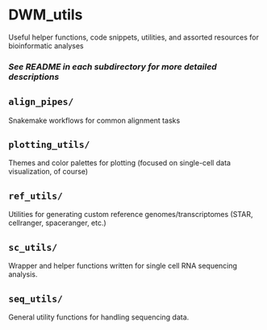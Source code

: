 # DWM_utils
 Useful helper functions, code snippets, utilities, and assorted resources for bioinformatic analyses

### *See README in each subdirectory for more detailed descriptions*

## `align_pipes/`
Snakemake workflows for common alignment tasks

## `plotting_utils/`
Themes and color palettes for plotting (focused on single-cell data visualization, of course)

## `ref_utils/`
Utilities for generating custom reference genomes/transcriptomes (STAR, cellranger, spaceranger, etc.)

## `sc_utils/`
Wrapper and helper functions written for single cell RNA sequencing analysis.

## `seq_utils/`
General utility functions for handling sequencing data.
